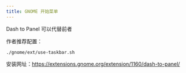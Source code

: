 ```yaml
---
title: GNOME 开始菜单
---
```


Dash to Panel
可以代替前者

作者推荐配置：

 <div className="limit-code-height">

    ./gnome/ext/use-taskbar.sh

</div>

安装网址：https://extensions.gnome.org/extension/1160/dash-to-panel/
